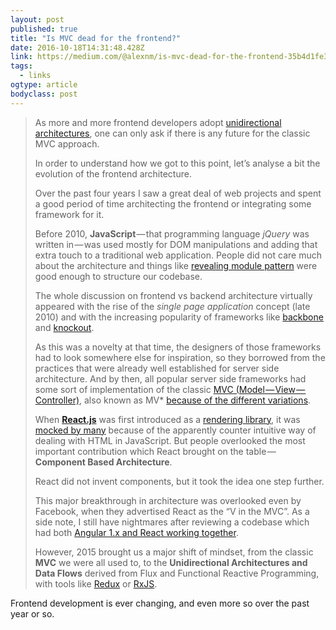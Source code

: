 ```yaml
---
layout: post 
published: true 
title: "Is MVC dead for the frontend?" 
date: 2016-10-18T14:31:48.428Z 
link: https://medium.com/@alexnm/is-mvc-dead-for-the-frontend-35b4d1fe39ec#.8grf9o81p 
tags:
  - links
ogtype: article 
bodyclass: post 
---
```


> As more and more frontend developers adopt [unidirectional architectures](http://staltz.com/unidirectional-user-interface-architectures.html), one can only ask if there is any future for the classic MVC approach.
> 
> In order to understand how we got to this point, let’s analyse a bit the evolution of the frontend architecture.
> 
> Over the past four years I saw a great deal of web projects and spent a good period of time architecting the frontend or integrating some framework for it.
> 
> Before 2010, **JavaScript** — that programming language _jQuery_ was written in — was used mostly for DOM manipulations and adding that extra touch to a traditional web application. People did not care much about the architecture and things like [revealing module pattern](https://toddmotto.com/mastering-the-module-pattern/#revealing-module-pattern) were good enough to structure our codebase.
> 
> The whole discussion on frontend vs backend architecture virtually appeared with the rise of the _single page application_ concept (late 2010) and with the increasing popularity of frameworks like [backbone](http://backbonejs.org/) and [knockout](http://knockoutjs.com/).
> 
> As this was a novelty at that time, the designers of those frameworks had to look somewhere else for inspiration, so they borrowed from the practices that were already well established for server side architecture. And by then, all popular server side frameworks had some sort of implementation of the classic [MVC (Model — View — Controller)](https://en.wikipedia.org/wiki/Model%E2%80%93view%E2%80%93controller), also known as MV* [because of the different variations](https://www.quora.com/What-are-the-main-differences-between-MVC-MVP-and-MVVM-design-patterns-for-the-JavaScript-developer).
> 
> When [**React.js**](https://facebook.github.io/react/) was first introduced as a [rendering library](http://stackoverflow.com/questions/148747/what-is-the-difference-between-a-framework-and-a-library#answer-148788), it was [mocked by many](https://www.youtube.com/watch?v=x7cQ3mrcKaY) because of the apparently counter intuitive way of dealing with HTML in JavaScript. But people overlooked the most important contribution which React brought on the table — **Component Based Architecture**.
> 
> React did not invent components, but it took the idea one step further.
> 
> This major breakthrough in architecture was overlooked even by Facebook, when they advertised React as the “V in the MVC”. As a side note, I still have nightmares after reviewing a codebase which had both [Angular 1.x and React working together](https://github.com/ngReact/ngReact).
> 
> However, 2015 brought us a major shift of mindset, from the classic **MVC** we were all used to, to the **Unidirectional Architectures and Data Flows** derived from Flux and Functional Reactive Programming, with tools like [Redux](https://github.com/reactjs/redux) or [RxJS](https://github.com/Reactive-Extensions/RxJS).

Frontend development is ever changing, and even more so over the past year or so.
